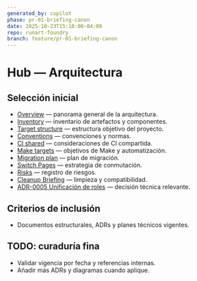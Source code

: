 ```yaml
---
generated_by: copilot
phase: pr-01-briefing-canon
date: 2025-10-23T15:10:00-04:00
repo: runart-foundry
branch: feature/pr-01-briefing-canon
---
```


# Hub — Arquitectura

## Selección inicial
- [Overview](../../architecture/000_overview.md) — panorama general de la arquitectura.
- [Inventory](../../architecture/010_inventory.md) — inventario de artefactos y componentes.
- [Target structure](../../architecture/020_target_structure.md) — estructura objetivo del proyecto.
- [Conventions](../../architecture/030_conventions.md) — convenciones y normas.
- [CI shared](../../architecture/040_ci_shared.md) — consideraciones de CI compartida.
- [Make targets](../../architecture/050_make_targets.md) — objetivos de Make y automatización.
- [Migration plan](../../architecture/060_migration_plan.md) — plan de migración.
- [Switch Pages](../../architecture/065_switch_pages.md) — estrategia de conmutación.
- [Risks](../../architecture/070_risks.md) — registro de riesgos.
- [Cleanup Briefing](../../architecture/075_cleanup_briefing.md) — limpieza y compatibilidad.
- [ADR-0005 Unificación de roles](../../adr/ADR-0005-unificacion-roles.md) — decisión técnica relevante.

## Criterios de inclusión
- Documentos estructurales, ADRs y planes técnicos vigentes.

## TODO: curaduría fina
- Validar vigencia por fecha y referencias internas.
- Añadir más ADRs y diagramas cuando aplique.
